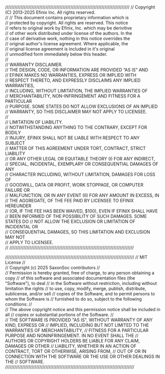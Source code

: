 ////////////////////////////////////////////////////////////////////////////////
// Copyright (C) 2013-2025 Efinix Inc. All rights reserved.              
//
// This   document  contains  proprietary information  which   is        
// protected by  copyright. All rights  are reserved.  This notice       
// refers to original work by Efinix, Inc. which may be derivitive       
// of other work distributed under license of the authors.  In the       
// case of derivative work, nothing in this notice overrides the         
// original author's license agreement.  Where applicable, the           
// original license agreement is included in it's original               
// unmodified form immediately below this header.                        
//                                                                       
// WARRANTY DISCLAIMER.                                                  
//     THE  DESIGN, CODE, OR INFORMATION ARE PROVIDED “AS IS” AND        
//     EFINIX MAKES NO WARRANTIES, EXPRESS OR IMPLIED WITH               
//     RESPECT THERETO, AND EXPRESSLY DISCLAIMS ANY IMPLIED WARRANTIES,  
//     INCLUDING, WITHOUT LIMITATION, THE IMPLIED WARRANTIES OF          
//     MERCHANTABILITY, NON-INFRINGEMENT AND FITNESS FOR A PARTICULAR    
//     PURPOSE.  SOME STATES DO NOT ALLOW EXCLUSIONS OF AN IMPLIED       
//     WARRANTY, SO THIS DISCLAIMER MAY NOT APPLY TO LICENSEE.           
//                                                                       
// LIMITATION OF LIABILITY.                                              
//     NOTWITHSTANDING ANYTHING TO THE CONTRARY, EXCEPT FOR BODILY       
//     INJURY, EFINIX SHALL NOT BE LIABLE WITH RESPECT TO ANY SUBJECT    
//     MATTER OF THIS AGREEMENT UNDER TORT, CONTRACT, STRICT LIABILITY   
//     OR ANY OTHER LEGAL OR EQUITABLE THEORY (I) FOR ANY INDIRECT,      
//     SPECIAL, INCIDENTAL, EXEMPLARY OR CONSEQUENTIAL DAMAGES OF ANY    
//     CHARACTER INCLUDING, WITHOUT LIMITATION, DAMAGES FOR LOSS OF      
//     GOODWILL, DATA OR PROFIT, WORK STOPPAGE, OR COMPUTER FAILURE OR   
//     MALFUNCTION, OR IN ANY EVENT (II) FOR ANY AMOUNT IN EXCESS, IN    
//     THE AGGREGATE, OF THE FEE PAID BY LICENSEE TO EFINIX HEREUNDER    
//     (OR, IF THE FEE HAS BEEN WAIVED, $100), EVEN IF EFINIX SHALL HAVE 
//     BEEN INFORMED OF THE POSSIBILITY OF SUCH DAMAGES.  SOME STATES DO 
//     NOT ALLOW THE EXCLUSION OR LIMITATION OF INCIDENTAL OR            
//     CONSEQUENTIAL DAMAGES, SO THIS LIMITATION AND EXCLUSION MAY NOT   
//     APPLY TO LICENSEE.                                                
//
////////////////////////////////////////////////////////////////////////////////

///////////////////////////////////////////////////////////////////////////////////
//  MIT License
//  
//  Copyright (c) 2025 SaxonSoc contributors
//  
//  Permission is hereby granted, free of charge, to any person obtaining a copy
//  of this software and associated documentation files (the "Software"), to deal
//  in the Software without restriction, including without limitation the rights
//  to use, copy, modify, merge, publish, distribute, sublicense, and/or sell
//  copies of the Software, and to permit persons to whom the Software is
//  furnished to do so, subject to the following conditions:
//  
//  The above copyright notice and this permission notice shall be included in all
//  copies or substantial portions of the Software.
//  
//  THE SOFTWARE IS PROVIDED "AS IS", WITHOUT WARRANTY OF ANY KIND, EXPRESS OR
//  IMPLIED, INCLUDING BUT NOT LIMITED TO THE WARRANTIES OF MERCHANTABILITY,
//  FITNESS FOR A PARTICULAR PURPOSE AND NONINFRINGEMENT. IN NO EVENT SHALL THE
//  AUTHORS OR COPYRIGHT HOLDERS BE LIABLE FOR ANY CLAIM, DAMAGES OR OTHER
//  LIABILITY, WHETHER IN AN ACTION OF CONTRACT, TORT OR OTHERWISE, ARISING FROM,
//  OUT OF OR IN CONNECTION WITH THE SOFTWARE OR THE USE OR OTHER DEALINGS IN THE
//  SOFTWARE.
///////////////////////////////////////////////////////////////////////////////////
